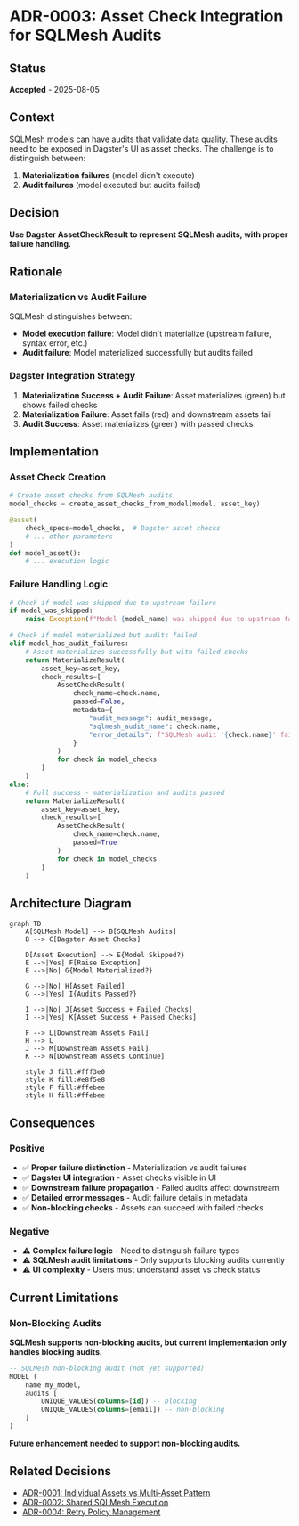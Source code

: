# ADR-0003: Asset Check Integration for SQLMesh Audits

## Status

**Accepted** - 2025-08-05

## Context

SQLMesh models can have audits that validate data quality. These audits need to be exposed in Dagster's UI as asset checks. The challenge is to distinguish between:
1. **Materialization failures** (model didn't execute)
2. **Audit failures** (model executed but audits failed)

## Decision

**Use Dagster AssetCheckResult to represent SQLMesh audits, with proper failure handling.**

## Rationale

### Materialization vs Audit Failure

SQLMesh distinguishes between:
- **Model execution failure**: Model didn't materialize (upstream failure, syntax error, etc.)
- **Audit failure**: Model materialized successfully but audits failed

### Dagster Integration Strategy

1. **Materialization Success + Audit Failure**: Asset materializes (green) but shows failed checks
2. **Materialization Failure**: Asset fails (red) and downstream assets fail
3. **Audit Success**: Asset materializes (green) with passed checks

## Implementation

### Asset Check Creation

```python
# Create asset checks from SQLMesh audits
model_checks = create_asset_checks_from_model(model, asset_key)

@asset(
    check_specs=model_checks,  # Dagster asset checks
    # ... other parameters
)
def model_asset():
    # ... execution logic
```

### Failure Handling Logic

```python
# Check if model was skipped due to upstream failure
if model_was_skipped:
    raise Exception(f"Model {model_name} was skipped due to upstream failures")

# Check if model materialized but audits failed
elif model_has_audit_failures:
    # Asset materializes successfully but with failed checks
    return MaterializeResult(
        asset_key=asset_key,
        check_results=[
            AssetCheckResult(
                check_name=check.name,
                passed=False,
                metadata={
                    "audit_message": audit_message,
                    "sqlmesh_audit_name": check.name,
                    "error_details": f"SQLMesh audit '{check.name}' failed: {audit_message}"
                }
            )
            for check in model_checks
        ]
    )
else:
    # Full success - materialization and audits passed
    return MaterializeResult(
        asset_key=asset_key,
        check_results=[
            AssetCheckResult(
                check_name=check.name,
                passed=True
            )
            for check in model_checks
        ]
    )
```

## Architecture Diagram

```mermaid
graph TD
    A[SQLMesh Model] --> B[SQLMesh Audits]
    B --> C[Dagster Asset Checks]
    
    D[Asset Execution] --> E{Model Skipped?}
    E -->|Yes| F[Raise Exception]
    E -->|No| G{Model Materialized?}
    
    G -->|No| H[Asset Failed]
    G -->|Yes| I{Audits Passed?}
    
    I -->|No| J[Asset Success + Failed Checks]
    I -->|Yes| K[Asset Success + Passed Checks]
    
    F --> L[Downstream Assets Fail]
    H --> L
    J --> M[Downstream Assets Fail]
    K --> N[Downstream Assets Continue]
    
    style J fill:#fff3e0
    style K fill:#e8f5e8
    style F fill:#ffebee
    style H fill:#ffebee
```

## Consequences

### Positive

- ✅ **Proper failure distinction** - Materialization vs audit failures
- ✅ **Dagster UI integration** - Asset checks visible in UI
- ✅ **Downstream failure propagation** - Failed audits affect downstream
- ✅ **Detailed error messages** - Audit failure details in metadata
- ✅ **Non-blocking checks** - Assets can succeed with failed checks

### Negative

- ⚠️ **Complex failure logic** - Need to distinguish failure types
- ⚠️ **SQLMesh audit limitations** - Only supports blocking audits currently
- ⚠️ **UI complexity** - Users must understand asset vs check status

## Current Limitations

### Non-Blocking Audits

**SQLMesh supports non-blocking audits, but current implementation only handles blocking audits.**

```sql
-- SQLMesh non-blocking audit (not yet supported)
MODEL (
    name my_model,
    audits [
        UNIQUE_VALUES(columns=[id]) -- blocking
        UNIQUE_VALUES(columns=[email]) -- non-blocking
    ]
)
```

**Future enhancement needed to support non-blocking audits.**

## Related Decisions

- [ADR-0001: Individual Assets vs Multi-Asset Pattern](./0001-individual-assets-vs-multi-asset.md)
- [ADR-0002: Shared SQLMesh Execution](./0002-shared-sqlmesh-execution.md)
- [ADR-0004: Retry Policy Management](./0004-retry-policy-management.md) 